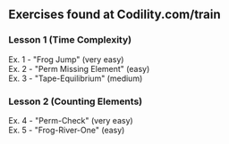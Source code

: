 Exercises found at Codility.com/train
-------------------------------------

### Lesson 1 (Time Complexity)
Ex. 1 - "Frog Jump" (very easy)  
Ex. 2 - "Perm Missing Element" (easy)  
Ex. 3 - "Tape-Equilibrium" (medium)

### Lesson 2 (Counting Elements)
Ex. 4 - "Perm-Check" (very easy)  
Ex. 5 - "Frog-River-One" (easy)  